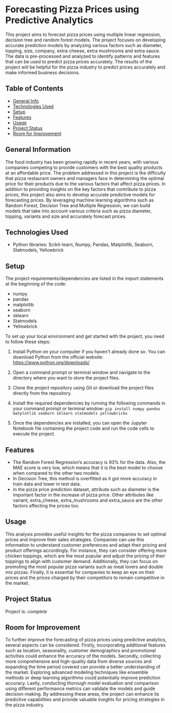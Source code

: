 
 # Forecasting Pizza Prices using Predictive Analytics 
This project aims to forecast pizza prices using multiple linear regression, decision tree and random forest models. The project focuses on developing accurate prediction models by analyzing various factors such as diameter, topping, size, company, extra cheese, extra mushrooms and extra sauce. The data is pre-processed and analyzed to identify patterns and features that can be used to predict pizza prices accurately. The results of the project will be helpful for the pizza industry to predict prices accurately and make informed business decisions. 

## Table of Contents
* [General Info](#general-information)
* [Technologies Used](#technologies-used)
* [Setup](#setup)
* [Features](#features)
* [Usage](#usage)
* [Project Status](#project-status)
* [Room for Improvement](#room-for-improvement)


## General Information
The food industry has been growing rapidly in recent years, with various companies competing to provide customers with the best quality products at an affordable price. The problem addressed in this project is the difficulty that pizza restaurant owners and managers face in determining the optimal price for their products due to the various factors that affect pizza prices. In addition to providing insights on the key factors that contribute to pizza prices, this project also aims to develop accurate predictive models for forecasting prices. By leveraging machine learning algorithms such as Random Forest, Decision Tree and Multiple Regression, we can build models that take into account various criteria such as pizza diameter, topping, variants and size and accurately forecast prices.


## Technologies Used
- Python libraries: Scikit-learn, Numpy, Pandas, Matplotlib, Seaborn, Statmodels, Yellowbrick


## Setup
The project requirements/dependencies are listed in the import statements at the beginning of the code:
* numpy
* pandas
* matplotlib
* seaborn
* sklearn
* Statmodels
* Yellowbrick

To set up your local environment and get started with the project, you need to follow these steps:

1. Install Python on your computer if you haven't already done so. You can download Python from the official website: https://www.python.org/downloads/

2. Open a command prompt or terminal window and navigate to the directory where you want to store the project files.

3. Clone the project repository using Git or download the project files directly from the repository.

4. Install the required dependencies by running the following commands in your command prompt or terminal window:
`pip install numpy pandas matplotlib seaborn sklearn statmodels yellowbricks`

5. Once the dependencies are installed, you can open the Jupyter Notebook file containing the project code and run the code cells to execute the project.


## Features
* The Random Forest Regression’s accuracy is 93% for the data. Also, the MAE score is very low, which means that it is the best model to choose when compared to the other two models.
* In Decision Tree, this method is overfitted as it got more accuracy in train data and lower in test data.
* In the pizza price prediction dataset, attribute such as diameter is the important factor in the increase of pizza price. Other attributes like variant, extra_cheese, extra_mushrooms and extra_sauce are the other factors affecting the prices too.


## Usage
This analysis provides useful insights for the pizza companies to set optimal prices and improve their sales strategies. Companies can use this information to understand customer preferences and adapt their pricing and product offerings accordingly. For instance, they can consider offering more chicken toppings, which are the most popular and adjust the pricing of their toppings to align with customer demand. Additionally, they can focus on promoting the most popular pizza variants such as meat lovers and double mix pizzas. Finally, it is essential for companies to keep an eye on their prices and the prices charged by their competitors to remain competitive in the market.


## Project Status
Project is: _complete_


## Room for Improvement
To further improve the forecasting of pizza prices using predictive analytics, several aspects can be considered. Firstly, incorporating additional features such as location, seasonality, customer demographics and promotional activities could enhance the accuracy of the models. Secondly, collecting more comprehensive and high-quality data from diverse sources and expanding the time period covered can provide a better understanding of the market. Exploring advanced modeling techniques like ensemble methods or deep learning algorithms could potentially improve prediction accuracy. Lastly, conducting thorough model evaluation and comparison using different performance metrics can validate the models and guide decision-making. By addressing these areas, the project can enhance its predictive capabilities and provide valuable insights for pricing strategies in the pizza industry.
 
